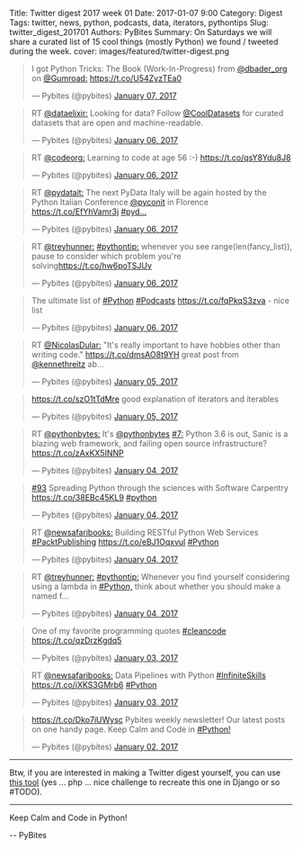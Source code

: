 Title: Twitter digest 2017 week 01
Date: 2017-01-07 9:00
Category: Digest
Tags: twitter, news, python, podcasts, data, iterators, pythontips
Slug: twitter_digest_201701
Authors: PyBites
Summary: On Saturdays we will share a curated list of 15 cool things (mostly Python) we found / tweeted during the week. 
cover: images/featured/twitter-digest.png

<script src='//platform.twitter.com/widgets.js'></script>

<blockquote class="twitter-tweet"><p>I got Python Tricks: The Book (Work-In-Progress) from <a href="https://twitter.com/@dbader_org" target="_blank">@dbader_org</a> on <a href="https://twitter.com/@Gumroad:" target="_blank">@Gumroad:</a> <a href="https://t.co/U54ZyzTEa0" title="https://t.co/U54ZyzTEa0" target="_blank">https://t.co/U54ZyzTEa0</a></p>— Pybites (@pybites) <a href="https://twitter.com/pybites/status/817635169213579264" data-datetime="2017-01-07T07:33:09+00:00">January 07, 2017</a></blockquote>

<blockquote class="twitter-tweet"><p>RT <a href="https://twitter.com/@dataelixir:" target="_blank">@dataelixir:</a> Looking for data? Follow <a href="https://twitter.com/@CoolDatasets" target="_blank">@CoolDatasets</a> for curated datasets that are open and machine-readable.</p>— Pybites (@pybites) <a href="https://twitter.com/pybites/status/817477174253023237" data-datetime="2017-01-06T21:05:20+00:00">January 06, 2017</a></blockquote>

<blockquote class="twitter-tweet"><p>RT <a href="https://twitter.com/@codeorg:" target="_blank">@codeorg:</a> Learning to code at age 56 :-) <a href="https://t.co/qsY8Ydu8J8" title="https://t.co/qsY8Ydu8J8" target="_blank">https://t.co/qsY8Ydu8J8</a></p>— Pybites (@pybites) <a href="https://twitter.com/pybites/status/817443042823176193" data-datetime="2017-01-06T18:49:43+00:00">January 06, 2017</a></blockquote>

<blockquote class="twitter-tweet"><p>RT <a href="https://twitter.com/@pydatait:" target="_blank">@pydatait:</a> The next PyData Italy will be again hosted by the Python Italian Conference <a href="https://twitter.com/@pyconit" target="_blank">@pyconit</a> in Florence <a href="https://t.co/EfYhVamr3j" title="https://t.co/EfYhVamr3j" target="_blank">https://t.co/EfYhVamr3j</a> <a href="https://twitter.com/search/#pyd…" target="_blank">#pyd…</a></p>— Pybites (@pybites) <a href="https://twitter.com/pybites/status/817356740253675520" data-datetime="2017-01-06T13:06:47+00:00">January 06, 2017</a></blockquote>

<blockquote class="twitter-tweet"><p>RT <a href="https://twitter.com/@treyhunner:" target="_blank">@treyhunner:</a> <a href="https://twitter.com/search/#pythontip:" target="_blank">#pythontip:</a> whenever you see range(len(fancy_list)), pause to consider which problem you're solving<a href="https://t.co/hw6poTSJUv" title="https://t.co/hw6poTSJUv" target="_blank">https://t.co/hw6poTSJUv</a></p>— Pybites (@pybites) <a href="https://twitter.com/pybites/status/817354773292871680" data-datetime="2017-01-06T12:58:58+00:00">January 06, 2017</a></blockquote>

<blockquote class="twitter-tweet"><p>The ultimate list of <a href="https://twitter.com/search/#Python" target="_blank">#Python</a> <a href="https://twitter.com/search/#Podcasts" target="_blank">#Podcasts</a> <a href="https://t.co/fqPkqS3zva" title="https://t.co/fqPkqS3zva" target="_blank">https://t.co/fqPkqS3zva</a> - nice list</p>— Pybites (@pybites) <a href="https://twitter.com/pybites/status/817280745861484544" data-datetime="2017-01-06T08:04:48+00:00">January 06, 2017</a></blockquote>

<blockquote class="twitter-tweet"><p>RT <a href="https://twitter.com/@NicolasDular:" target="_blank">@NicolasDular:</a> "It's really important to have hobbies other than writing code." <a href="https://t.co/dmsAO8t9YH" title="https://t.co/dmsAO8t9YH" target="_blank">https://t.co/dmsAO8t9YH</a> great post from <a href="https://twitter.com/@kennethreitz" target="_blank">@kennethreitz</a> ab…</p>— Pybites (@pybites) <a href="https://twitter.com/pybites/status/817145648680144896" data-datetime="2017-01-05T23:07:59+00:00">January 05, 2017</a></blockquote>

<blockquote class="twitter-tweet"><p><a href="https://t.co/szO1tTdMre" title="https://t.co/szO1tTdMre" target="_blank">https://t.co/szO1tTdMre</a> good explanation of iterators and iterables</p>— Pybites (@pybites) <a href="https://twitter.com/pybites/status/817132674112516101" data-datetime="2017-01-05T22:16:25+00:00">January 05, 2017</a></blockquote>

<blockquote class="twitter-tweet"><p>RT <a href="https://twitter.com/@pythonbytes:" target="_blank">@pythonbytes:</a> It's <a href="https://twitter.com/@pythonbytes" target="_blank">@pythonbytes</a> <a href="https://twitter.com/search/#7:" target="_blank">#7:</a> Python 3.6 is out, Sanic is a blazing web framework, and failing open source infrastructure? <a href="https://t.co/zAxKX5INNP" title="https://t.co/zAxKX5INNP" target="_blank">https://t.co/zAxKX5INNP</a></p>— Pybites (@pybites) <a href="https://twitter.com/pybites/status/816764531594657792" data-datetime="2017-01-04T21:53:33+00:00">January 04, 2017</a></blockquote>

<blockquote class="twitter-tweet"><p><a href="https://twitter.com/search/#93" target="_blank">#93</a> Spreading Python through the sciences with Software Carpentry <a href="https://t.co/38EBc45KL9" title="https://t.co/38EBc45KL9" target="_blank">https://t.co/38EBc45KL9</a> <a href="https://twitter.com/search/#python" target="_blank">#python</a></p>— Pybites (@pybites) <a href="https://twitter.com/pybites/status/816569887313117184" data-datetime="2017-01-04T09:00:06+00:00">January 04, 2017</a></blockquote>

<blockquote class="twitter-tweet"><p>RT <a href="https://twitter.com/@newsafaribooks:" target="_blank">@newsafaribooks:</a> Building RESTful Python Web Services <a href="https://twitter.com/search/#PacktPublishing" target="_blank">#PacktPublishing</a> <a href="https://t.co/eBJ1Oqxvul" title="https://t.co/eBJ1Oqxvul" target="_blank">https://t.co/eBJ1Oqxvul</a> <a href="https://twitter.com/search/#Python" target="_blank">#Python</a></p>— Pybites (@pybites) <a href="https://twitter.com/pybites/status/816545953268305920" data-datetime="2017-01-04T07:25:00+00:00">January 04, 2017</a></blockquote>

<blockquote class="twitter-tweet"><p>RT <a href="https://twitter.com/@treyhunner:" target="_blank">@treyhunner:</a> <a href="https://twitter.com/search/#pythontip:" target="_blank">#pythontip:</a> Whenever you find yourself considering using a lambda in <a href="https://twitter.com/search/#Python," target="_blank">#Python,</a> think about whether you should make a named f…</p>— Pybites (@pybites) <a href="https://twitter.com/pybites/status/816539053097185280" data-datetime="2017-01-04T06:57:35+00:00">January 04, 2017</a></blockquote>

<blockquote class="twitter-tweet"><p>One of my favorite programming quotes <a href="https://twitter.com/search/#cleancode" target="_blank">#cleancode</a> <a href="https://t.co/qzDrzKgdq5" title="https://t.co/qzDrzKgdq5" target="_blank">https://t.co/qzDrzKgdq5</a></p>— Pybites (@pybites) <a href="https://twitter.com/pybites/status/816382171619454976" data-datetime="2017-01-03T20:34:12+00:00">January 03, 2017</a></blockquote>

<blockquote class="twitter-tweet"><p>RT <a href="https://twitter.com/@newsafaribooks:" target="_blank">@newsafaribooks:</a> Data Pipelines with Python <a href="https://twitter.com/search/#InfiniteSkills" target="_blank">#InfiniteSkills</a> <a href="https://t.co/iXKS3GMrb6" title="https://t.co/iXKS3GMrb6" target="_blank">https://t.co/iXKS3GMrb6</a> <a href="https://twitter.com/search/#Python" target="_blank">#Python</a></p>— Pybites (@pybites) <a href="https://twitter.com/pybites/status/816170167575134208" data-datetime="2017-01-03T06:31:46+00:00">January 03, 2017</a></blockquote>

<blockquote class="twitter-tweet"><p><a href="https://t.co/Dko7iUWysc" title="https://t.co/Dko7iUWysc" target="_blank">https://t.co/Dko7iUWysc</a> Pybites weekly newsletter! Our latest posts on one handy page. Keep Calm and Code in <a href="https://twitter.com/search/#Python!" target="_blank">#Python!</a></p>— Pybites (@pybites) <a href="https://twitter.com/pybites/status/815853681648271360" data-datetime="2017-01-02T09:34:10+00:00">January 02, 2017</a></blockquote>

---

Btw, if you are interested in making a Twitter digest yourself, you can use [this tool](http://projects.bobbelderbos.com/tweetdigest/index.php) (yes ... php ... nice challenge to recreate this one in Django or so #TODO).

---

Keep Calm and Code in Python!

-- PyBites
